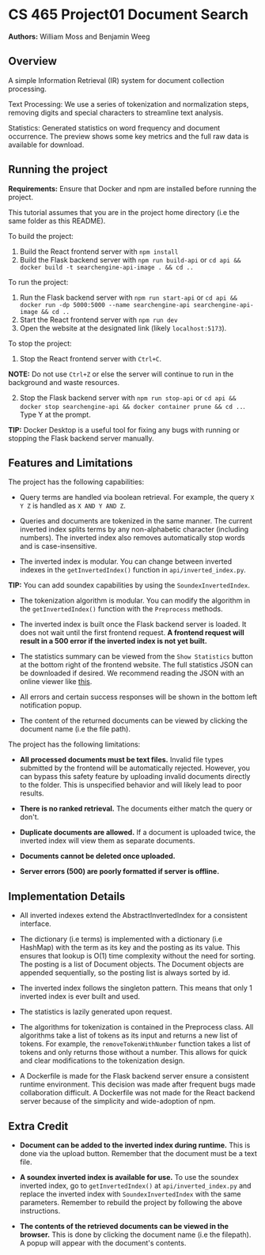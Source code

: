 # CS 465 Project01 Document Search
**Authors:** William Moss and Benjamin Weeg


## Overview
A simple Information Retrieval (IR) system for document collection processing.

Text Processing:
We use a series of tokenization and normalization steps, 
removing digits and special characters to streamline text analysis.

Statistics: 
Generated statistics on word frequency and document occurrence.
The preview shows some key metrics and the full raw data is available for download.


## Running the project

**Requirements:** Ensure that Docker and npm are installed before running the project. 

This tutorial assumes that you are in the project home directory (i.e the same folder as this README).

To build the project:

1) Build the React frontend server with `npm install`
2) Build the Flask backend server with `npm run build-api` or `cd api && docker build -t searchengine-api-image . && cd ..`

To run the project:

1) Run the Flask backend server with `npm run start-api` or `cd api && docker run -dp 5000:5000 --name searchengine-api searchengine-api-image && cd ..`
2) Start the React frontend server with `npm run dev`
3) Open the website at the designated link (likely `localhost:5173`).

To stop the project:

1) Stop the React frontend server with `Ctrl+C`. 

**NOTE:** Do not use `Ctrl+Z` or else the server will continue to run in 
the background and waste resources.

2) Stop the Flask backend server with `npm run stop-api` or `cd api && docker stop searchengine-api && docker container prune && cd ..`. Type Y at the prompt.

**TIP:** Docker Desktop is a useful tool for fixing any bugs with running or stopping the Flask backend server manually.


## Features and Limitations

The project has the following capabilities:

- Query terms are handled via boolean retrieval. For example, the query `X Y Z` 
is handled as `X AND Y AND Z`. 

- Queries and documents are tokenized in the same manner. The current 
inverted index splits terms by any non-alphabetic character (including numbers). 
The inverted index also removes automatically stop words and is case-insensitive.

- The inverted index is modular. You can change between inverted indexes in the 
`getInvertedIndex()` function in `api/inverted_index.py`.  

**TIP:** You can add soundex capabilities by using the `SoundexInvertedIndex`.

- The tokenization algorithm is modular. You can modify the algorithm in 
the `getInvertedIndex()` function with the `Preprocess` methods. 

- The inverted index is built once the Flask backend server is loaded. It does 
not wait until the first frontend request. **A frontend request will result in a 500
error if the inverted index is not yet built.**

- The statistics summary can be viewed from the `Show Statistics` button at the 
bottom right of the frontend website. The full statistics JSON can be downloaded 
if desired. We recommend reading the JSON with an online viewer like 
[this](https://jsonviewer.stack.hu/).

- All errors and certain success responses will be shown in the bottom left 
notification popup.

- The content of the returned documents can be viewed by clicking the document name
(i.e the file path).

The project has the following limitations:

- **All processed documents must be text files.** Invalid file types submitted 
by the frontend will be automatically rejected. However, you can bypass this 
safety feature by uploading invalid documents directly to the folder. This is 
unspecified behavior and will likely lead to poor results.

- **There is no ranked retrieval.** The documents either match the query or don't.

- **Duplicate documents are allowed.** If a document is uploaded twice, the inverted
index will view them as separate documents.

- **Documents cannot be deleted once uploaded.** 

- **Server errors (500) are poorly formatted if server is offline.** 


## Implementation Details

- All inverted indexes extend the AbstractInvertedIndex for a consistent interface. 

- The dictionary (i.e terms) is implemented with a dictionary (i.e HashMap) 
with the term as its key and the posting as its value. This ensures that lookup 
is O(1) time complexity without the need for sorting. The posting is a list of
Document objects. The Document objects are appended sequentially, so the posting
list is always sorted by id.

- The inverted index follows the singleton pattern. This means that only 1
inverted index is ever built and used.

- The statistics is lazily generated upon request. 

- The algorithms for tokenization is contained in the Preprocess class. All algorithms
take a list of tokens as its input and returns a new list of tokens. For example, 
the `removeTokenWithNumber` function takes a list of tokens and only returns those
without a number. This allows for quick and clear modifications to the tokenization
design. 

- A Dockerfile is made for the Flask backend server ensure a consistent runtime
environment. This decision was made after frequent bugs made collaboration difficult.
A Dockerfile was not made for the React backend server because of the simplicity 
and wide-adoption of npm. 


## Extra Credit

- **Document can be added to the inverted index during runtime.** This is done via the upload button. Remember that the document must be a text file.

- **A soundex inverted index is available for use.** To use the soundex inverted index, go to `getInvertedIndex()` at `api/inverted_index.py` and replace the inverted index with `SoundexInvertedIndex` with the same parameters. Remember to rebuild the project by following the above instructions. 

- **The contents of the retrieved documents can be viewed in the browser.** This is done by clicking the document name (i.e the filepath). A popup will appear with the document's contents. 